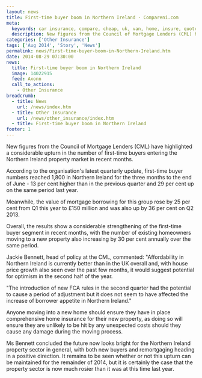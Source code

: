 ```yaml
---
layout: news
title: First-time buyer boom in Northern Ireland - Compareni.com
meta:
  keywords: car insurance, compare, cheap, uk, van, home, insure, quotes, online, comparison, bike, loans, life
  description: New figures from the Council of Mortgage Lenders (CML) have highlighted a considerable upturn in the number of first-time buyers entering the Northern
categories: ['Other Insurance']
tags: ['Aug 2014', 'Story', 'News']
permalink: news/First-time-buyer-boom-in-Northern-Ireland.htm
date: 2014-08-29 07:30:00
news:
  title: First-time buyer boom in Northern Ireland
  image: 14022915
  feed: Axonn
  call_to_actions:
    - Other Insurance
breadcrumb:
  - title: News
    url: /news/index.htm
  - title: Other Insurance
    url: /news/other_insurance/index.htm
  - title: First-time buyer boom in Northern Ireland
footer: 1
---
```


New figures from the Council of Mortgage Lenders (CML) have highlighted a considerable upturn in the number of first-time buyers entering the Northern Ireland property market in recent months.

According to the organisation&#39;s latest quarterly update, first-time buyer numbers reached 1,800 in Northern Ireland for the three months to the end of June - 13 per cent higher than in the previous quarter and 29 per cent up on the same period last year.

Meanwhile, the value of mortgage borrowing for this group rose by 25 per cent from Q1 this year to &pound;150 million and was also up by 36 per cent on Q2 2013.

Overall, the results show a considerable strengthening of the first-time buyer segment in recent months, with the number of existing homeowners moving to a new property also increasing by 30 per cent annually over the same period.

Jackie Bennett, head of policy at the CML, commented:&nbsp;&quot;Affordability in Northern Ireland is currently better than in the UK overall and, with house price growth also seen over the past few months, it would suggest potential for optimism in the second half of the year.

&quot;The introduction of new FCA rules in the second quarter had the potential to cause a period of&nbsp;adjustment but it does not seem to have affected the increase of borrower appetite in Northern Ireland.&quot;

Anyone moving into a new home should ensure they have in place comprehensive home insurance for their new property, as doing so will ensure they are unlikely to be hit by any unexpected costs should they cause any damage during the moving process.

Ms Bennett concluded the future now looks bright for the Northern Ireland property sector in general, with both new buyers and remortgaging heading in a positive direction. It remains to be seen whether or not this upturn can be maintained for the remainder of 2014, but it is certainly the case that the property sector is now much rosier than it was at this time last year.
